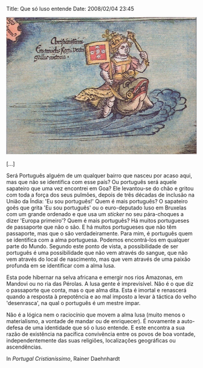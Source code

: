 Title: Que só luso entende
Date: 2008/02/04 23:45

![Ser Português](ser_portugues.jpg)

[...]

Será Português alguém de um qualquer bairro que nasceu por acaso aqui, mas que não se identifica com esse país? Ou português será aquele sapateiro que uma vez encontrei em Goa? Ele levantou-se do chão e gritou com toda a força dos seus pulmões, depois de três décadas de inclusão na União da Índia: 'Eu sou português!' Quem é mais português? O sapateiro goês que grita 'Eu sou português' ou o euro-deputado luso em Bruxelas com um grande ordenado e que usa um _sticker_ no seu pára-choques a dizer 'Europa primeiro'? Quem é mais português? Há muitos portugueses de passaporte que não o são. E há muitos portugueses que não têm passaporte, mas que o são verdadeiramente. Para mim, é português quem se identifica com a alma portuguesa. Podemos encontrá-los em qualquer parte do Mundo. Segundo este ponto de vista, a possibilidade de ser português é uma possibilidade que não vem através do sangue, que não vem através do local de nascimento, mas que vem através de uma paixão profunda em se identificar com a alma lusa.

Esta pode hibernar na selva africana e emergir nos rios Amazonas, em Mandovi ou no ria das Pérolas. A lusa gente é imprevisível. Não é o que diz o passaporte que conta, mas o que alma dita. Esta é imortal e renascerá quando a resposta à prepotência e ao mal imposto a levar à táctica do velho 'desenrasca', na qual o português é um mestre ímpar.

Não é a lógica nem o raciocínio que movem a alma lusa (muito menos o materialismo, a vontade de mandar ou de enriquecer). É novamente a auto-defesa de uma identidade que só o luso entende. E este encontra a sua razão de existência na pacífica convivência entre os povos de boa vontade, independentemente das suas religiões, localizações geográficas ou ascendências.

In _Portugal Cristianíssimo_, Rainer Daehnhardt